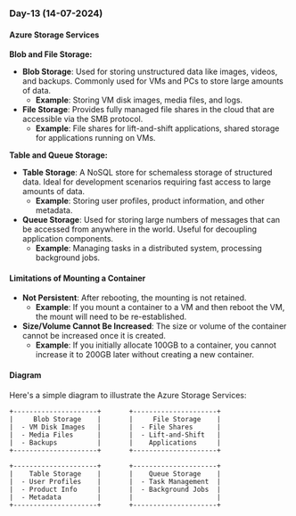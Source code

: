 ### Day-13 (14-07-2024)

#### Azure Storage Services

**Blob and File Storage:**
- **Blob Storage**: Used for storing unstructured data like images, videos, and backups. Commonly used for VMs and PCs to store large amounts of data.
  - **Example**: Storing VM disk images, media files, and logs.
- **File Storage**: Provides fully managed file shares in the cloud that are accessible via the SMB protocol.
  - **Example**: File shares for lift-and-shift applications, shared storage for applications running on VMs.

**Table and Queue Storage:**
- **Table Storage**: A NoSQL store for schemaless storage of structured data. Ideal for development scenarios requiring fast access to large amounts of data.
  - **Example**: Storing user profiles, product information, and other metadata.
- **Queue Storage**: Used for storing large numbers of messages that can be accessed from anywhere in the world. Useful for decoupling application components.
  - **Example**: Managing tasks in a distributed system, processing background jobs.

#### Limitations of Mounting a Container

- **Not Persistent**: After rebooting, the mounting is not retained.
  - **Example**: If you mount a container to a VM and then reboot the VM, the mount will need to be re-established.
- **Size/Volume Cannot Be Increased**: The size or volume of the container cannot be increased once it is created.
  - **Example**: If you initially allocate 100GB to a container, you cannot increase it to 200GB later without creating a new container.

#### Diagram

Here's a simple diagram to illustrate the Azure Storage Services:

```plaintext
+---------------------+       +---------------------+
|     Blob Storage    |       |     File Storage    |
|  - VM Disk Images   |       |  - File Shares      |
|  - Media Files      |       |  - Lift-and-Shift   |
|  - Backups          |       |    Applications     |
+---------------------+       +---------------------+

+---------------------+       +---------------------+
|    Table Storage    |       |    Queue Storage    |
|  - User Profiles    |       |  - Task Management  |
|  - Product Info     |       |  - Background Jobs  |
|  - Metadata         |       |                     |
+---------------------+       +---------------------+
```
